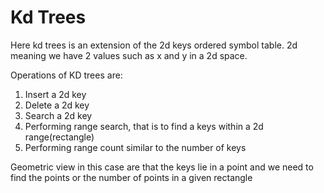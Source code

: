 # Kd Trees


Here kd trees is an extension of the 2d keys ordered symbol table. 2d meaning we have 2 values such as x and y in a 2d space. 

Operations of KD trees are:

1. Insert a 2d key
2. Delete a 2d key
3. Search a 2d key
4. Performing range search, that is to find a keys within a 2d range(rectangle)
5. Performing range count similar to the number of keys

Geometric view in this case are that the keys lie in a point and we need to find the points or the number of points in a given rectangle 

